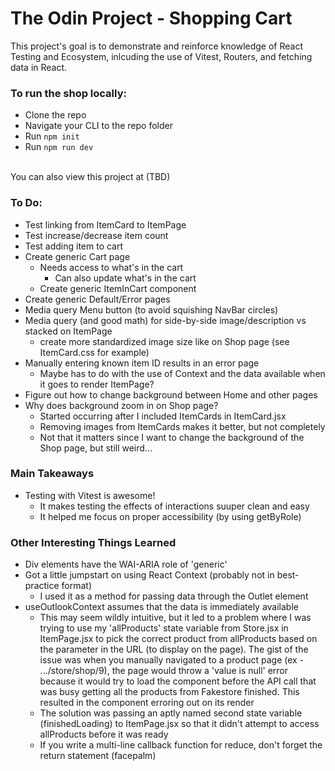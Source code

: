 # The Odin Project - Shopping Cart
This project's goal is to demonstrate and reinforce knowledge of React Testing and Ecosystem, inlcuding the use of Vitest, Routers, and fetching data in React.

### To run the shop locally:
- Clone the repo
- Navigate your CLI to the repo folder
- Run ```npm init```
- Run ```npm run dev```
<br>
You can also view this project at (TBD)

### To Do:
- Test linking from ItemCard to ItemPage
- Test increase/decrease item count
- Test adding item to cart
- Create generic Cart page
  - Needs access to what's in the cart
    - Can also update what's in the cart
  - Create generic ItemInCart component
- Create generic Default/Error pages
- Media query Menu button (to avoid squishing NavBar circles)
- Media query (and good math) for side-by-side image/description vs stacked on ItemPage
  - create more standardized image size like on Shop page (see ItemCard.css for example)
- Manually entering known item ID results in an error page
  - Maybe has to do with the use of Context and the data available when it goes to render ItemPage?
- Figure out how to change background between Home and other pages
- Why does background zoom in on Shop page?
  - Started occurring after I included ItemCards in ItemCard.jsx
  - Removing images from ItemCards makes it better, but not completely
  - Not that it matters since I want to change the background of the Shop page, but still weird...

### Main Takeaways
- Testing with Vitest is awesome!
  - It makes testing the effects of interactions suuper clean and easy
  - It helped me focus on proper accessibility (by using getByRole)

### Other Interesting Things Learned
- Div elements have the WAI-ARIA role of 'generic'
- Got a little jumpstart on using React Context (probably not in best-practice format)
  - I used it as a method for passing data through the Outlet element
- useOutlookContext assumes that the data is immediately available
  - This may seem wildly intuitive, but it led to a problem where I was trying to use my 'allProducts' state variable from Store.jsx in ItemPage.jsx to pick the correct product from allProducts based on the parameter in the URL (to display on the page). The gist of the issue was when you manually navigated to a product page (ex - .../store/shop/9), the page would throw a 'value is null' error because it would try to load the component before the API call that was busy getting all the products from Fakestore finished. This resulted in the component erroring out on its render
  - The solution was passing an aptly named second state variable (finishedLoading) to ItemPage.jsx so that it didn't attempt to access allProducts before it was ready
  - If you write a multi-line callback function for reduce, don't forget the return statement (facepalm)
